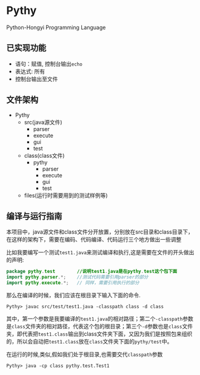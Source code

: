# Pythy
Python-Hongyi Programming Language

## 已实现功能
+ 语句：赋值, 控制台输出`echo`
+ 表达式: 所有
+ 控制台输出至文件

## 文件架构
+ Pythy
	+ src(java源文件)
		+ parser
		+ execute
		+ gui
		+ test
	+ class(class文件)
		+ pythy
			+ parser
			+ execute
			+ gui
			+ test
	+ files(运行时需要用到的测试样例等)

## 编译与运行指南
本项目中，java源文件和class文件分开放置，分别放在src目录和class目录下，在这样的架构下，需要在编码、代码编译、代码运行三个地方做出一些调整


比如我要编写一个测试`test1.java`来测试编译和执行,这是需要在文件的开头做出的声明:
```java
package pythy.test 		  //说明test1.java是在pythy.test这个包下面
import pythy.parser.*;    //测试代码需要引用parser的部分
import pythy.execute.*;   // 同样，需要引用执行的部分
```

那么在编译的时候，我们应该在根目录下输入下面的命令.
```shell
Pythy> javac src/test/test1.java -classpath class -d class 

```
其中，第一个参数是我要编译的`test1.java`的相对路径；第二个`-classpath`参数是`class`文件夹的相对路径，代表这个包的根目录；第三个`-d`参数也是`class`文件夹，即代表把`test1.class`输出到class文件夹下面，又因为我们是按照包来组织的，所以会自动把`test1.class`放在`class`文件夹下面的`pythy/test`中。

在运行的时候,类似,假如我们处于根目录,也需要交代`classpath`参数
```
Pythy> java -cp class pythy.test.Test1
```
